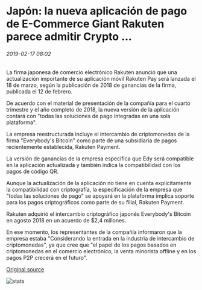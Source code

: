 # Japón: la nueva aplicación de pago de E-Commerce Giant Rakuten parece admitir Crypto ...

###### 2019-02-17 08:02

La firma japonesa de comercio electrónico Rakuten anunció que una actualización importante de su aplicación móvil Rakuten Pay será lanzada el 18 de marzo, según la publicación de 2018 de ganancias de la firma, publicada el 12 de febrero.

De acuerdo con el material de presentación de la compañía para el cuarto trimestre y el año completo de 2018, la nueva versión de la aplicación contará con "todas las soluciones de pago integradas en una sola plataforma".

La empresa reestructurada incluye el intercambio de criptomonedas de la firma "Everybody's Bitcoin" como parte de una subsidiaria de pagos recientemente establecida, Rakuten Payment.

La versión de ganancias de la empresa especifica que Edy será compatible en la aplicación actualizada y también indica la compatibilidad con los pagos de código QR.

Aunque la actualización de la aplicación no tiene en cuenta explícitamente la compatibilidad con criptografía, la especificación de la empresa que "todas las soluciones de pago" se apoyará en la plataforma implica soporte para los pagos criptográficos como parte de su filial, Rakuten Payment.

Rakuten adquirió el intercambio criptográfico japonés Everybody's Bitcoin en agosto 2018 en un acuerdo de $2,4 millones.

En ese momento, los representantes de la compañía informaron que la empresa estaba "Considerando la entrada en la industria de intercambio de criptomonedas", ya que cree que "el papel de los pagos basados en criptomonedas en el comercio electrónico, la venta minorista offline y en los pagos P2P crecerá en el futuro".

[Original source](https://cointelegraph.com/news/japan-e-commerce-giant-rakutens-new-payment-app-appears-to-support-crypto)

![stats](https://c.statcounter.com/11760860/0/a89fa40b/1/ "stats")